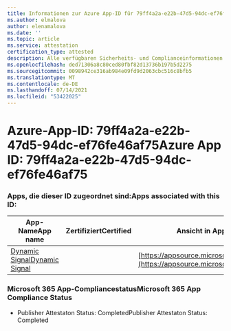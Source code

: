 ```yaml
---
title: Informationen zur Azure App-ID für 79ff4a2a-e22b-47d5-94dc-ef76fe46af75
ms.author: elmalova
author: elenamalova
ms.date: ''
ms.topic: article
ms.service: attestation
certification_type: attested
description: Alle verfügbaren Sicherheits- und Complianceinformationen für 79ff4a2a-e22b-47d5-94dc-ef76fe46af75.
ms.openlocfilehash: ded71306a8c80ced80fbf82d13736b197b5d2275
ms.sourcegitcommit: 0098942ce316ab984e09fd9d2063cbc516c8bfb5
ms.translationtype: MT
ms.contentlocale: de-DE
ms.lasthandoff: 07/14/2021
ms.locfileid: "53422025"
---
```

# <a name="azure-app-id-79ff4a2a-e22b-47d5-94dc-ef76fe46af75"></a><span data-ttu-id="a803f-103">Azure-App-ID: 79ff4a2a-e22b-47d5-94dc-ef76fe46af75</span><span class="sxs-lookup"><span data-stu-id="a803f-103">Azure App ID: 79ff4a2a-e22b-47d5-94dc-ef76fe46af75</span></span>


### <a name="apps-associated-with-this-id"></a><span data-ttu-id="a803f-104">Apps, die dieser ID zugeordnet sind:</span><span class="sxs-lookup"><span data-stu-id="a803f-104">Apps associated with this ID:</span></span>
| <span data-ttu-id="a803f-105">**App-Name**</span><span class="sxs-lookup"><span data-stu-id="a803f-105">**App name**</span></span> | <span data-ttu-id="a803f-106">**Zertifiziert**</span><span class="sxs-lookup"><span data-stu-id="a803f-106">**Certified**</span></span> | <span data-ttu-id="a803f-107">**Ansicht in AppSource**</span><span class="sxs-lookup"><span data-stu-id="a803f-107">**View in AppSource**</span></span> |
|-|-|-|
| [<span data-ttu-id="a803f-108">Dynamic Signal</span><span class="sxs-lookup"><span data-stu-id="a803f-108">Dynamic Signal</span></span>](https://docs.microsoft.com/en-us/microsoft-365-app-certification/forward/WA200000102) |  | [https://appsource.microsoft.com/product/office/WA200000102](https://appsource.microsoft.com/product/office/WA200000102) |

### <a name="microsoft-365-app-compliance-status"></a><span data-ttu-id="a803f-109">Microsoft 365 App-Compliancestatus</span><span class="sxs-lookup"><span data-stu-id="a803f-109">Microsoft 365 App Compliance Status</span></span>
- <span data-ttu-id="a803f-110">Publisher Attestaton Status: Completed</span><span class="sxs-lookup"><span data-stu-id="a803f-110">Publisher Attestaton Status: Completed</span></span>
